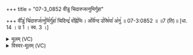 +++
title = "07-3_0852 वीडु चिदारुजत्नुभिर्गुहा"

+++
वी꣣डु꣡ चि꣢दारुज꣣त्नु꣢भि꣣र्गु꣡हा꣢ चिदिन्द्र꣣ व꣡ह्नि꣢भिः। अ꣡वि꣢न्द उ꣣स्रि꣢या꣣ अ꣡नु꣢ ॥ 07-3:0852 ॥ ॥7 (ति)॥ [धा. 14 । उ 1 । स्व. 3 ।]

<details><summary>मूलम् (VC)</summary>

वी꣣डु꣡ चि꣢दारुज꣣त्नुभि꣣र्गु꣡हा꣢ चिदिन्द्र꣣ व꣡ह्नि꣢भिः । अ꣡वि꣢न्द उ꣣स्रि꣢या꣣ अ꣡नु꣢ ॥८५२॥
</details>

<details><summary>विस्वर-मूलम् (VC)</summary>

वीडु चिदारुजत्नुभिर्गुहा चिदिन्द्र वह्निभिः । अविन्द उस्रिया अनु ॥८५२॥
</details>